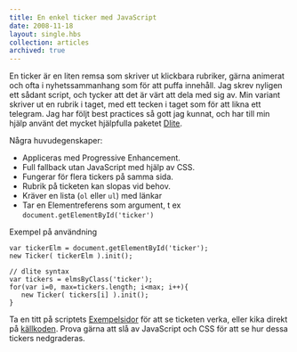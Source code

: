 ```yaml
---
title: En enkel ticker med JavaScript
date: 2008-11-18
layout: single.hbs
collection: articles
archived: true
---
```

En ticker är en liten remsa som skriver ut klickbara rubriker, gärna
animerat och ofta i nyhetssammanhang som för att puffa innehåll. Jag
skrev nyligen ett sådant script, och tycker att det är värt att dela med
sig av. Min variant skriver ut en rubrik i taget, med ett tecken i taget
som för att likna ett telegram. Jag har följt best practices så gott jag
kunnat, och har till min hjälp använt det mycket hjälpfulla paketet
[Dlite](http://robertnyman.com/dlite).


 Några huvudegenskaper:

-   Appliceras med Progressive Enhancement.
-   Full fallback utan JavaScript med hjälp av CSS.
-   Fungerar för flera tickers på samma sida.
-   Rubrik på ticketen kan slopas vid behov.
-   Kräver en lista (`ol` eller `ul`) med länkar
-   Tar en Elementreferens som argument, t ex
    `document.getElementById('ticker')`


 Exempel på användning

    var tickerElm = document.getElementById('ticker');
    new Ticker( tickerElm ).init();

    // dlite syntax
    var tickers = elmsByClass('ticker');
    for(var i=0, max=tickers.length; i<max; i++){
       new Ticker( tickers[i] ).init();
    }

Ta en titt på scriptets
[Exempelsidor](http://madr.se/~ay/labs/js/ticker) för att se ticketen
verka, eller kika direkt på
[källkoden](http://madr.se/~ay/labs/js/ticker/ticker.js). Prova gärna
att slå av JavaScript och CSS för att se hur dessa tickers nedgraderas.